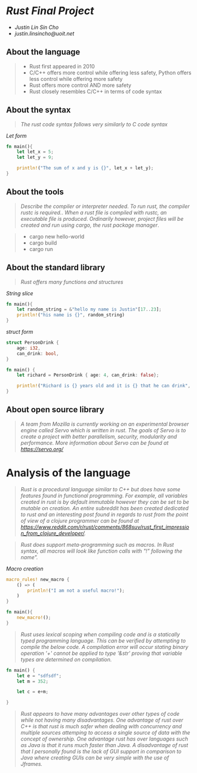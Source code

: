 # _Rust Final Project_

- _Justin Lin Sin Cho_
- _justin.linsincho@uoit.net_

## About the language

> - Rust first appeared in 2010
> - C/C++ offers more control while offering less safety, Python offers less control while offering more safety
> - Rust offers more control AND more safety
> - Rust closely resembles C/C++ in terms of code syntax

## About the syntax

> _The rust code syntax follows very similarly to C code syntax_

*Let form*

```rust
fn main(){
	let let_x = 5;
	let let_y = 9;

	println!("The sum of x and y is {}", let_x + let_y);
}
```

## About the tools

> _Describe the compiler or interpreter needed_.
> _To run rust, the compiler rustc is required._.
> _When a rust file is compiled with rustc, an executable file is produced_.
> _Ordinarily however, project files will be created and run using cargo, the rust package manager_.

> - cargo new hello-world
> - cargo build
> - cargo run

## About the standard library

> _Rust offers many functions and structures_

*String slice*

```rust
fn main(){
	let random_string = &"hello my name is Justin"[17..23];
	println!("his name is {}", random_string)
}
```

*struct form*

```rust
struct PersonDrink {
    age: i32,
    can_drink: bool,
}

fn main() {
    let richard = PersonDrink { age: 4, can_drink: false}; 

    println!("Richard is {} years old and it is {} that he can drink", richard.age, richard.can_drink);
}
```

## About open source library

> _A team from Mozilla is currently working on an experimental browser engine called Servo which is written in rust._
> _The goals of Servo is to create a project with better parallelism, security, modularity and performance._
> _More information about Servo can be found at https://servo.org/_


# Analysis of the language

> _Rust is a procedural language similar to C++ but does have some features found in functional programming. For example, all variables created in rust is by default immutable however they can be set to be mutable on creation. An entire subreddit has been created dedicated to rust and an interesting post found in regards to rust from the point of view of a clojure programmer can be found at https://www.reddit.com/r/rust/comments/868suv/rust_first_impression_from_clojure_developer/._

> _Rust does support meta-programming such as macros. In Rust syntax, all macros will look like function calls with "!" following the name"._

*Macro creation*

```rust
macro_rules! new_macro {
	() => (
		println!("I am not a useful macro!");
	)
}

fn main(){
	new_macro!();
}
```

> _Rust uses lexical scoping when compiling code and is a statically typed programming language. This can be verified by attempting to compile the below code. A compilation error will occur stating binary operation '+' cannot be applied to type '&str' proving that variable types are determined on compilation._

```rust
fn main() {
    let e = "sdfsdf";
    let m = 352;

    let c = e+m;

}
```

> _Rust appears to have many advantages over other types of code while not having many disadvantages. One advantage of rust over C++ is that rust is much safer when dealing with concurrency and multiple sources attemping to access a single source of data with the concept of ownership. One advantage rust has over languages such as Java is that it runs much faster than Java. A disadvantage of rust that I personally found is the lack of GUI support in comparison to Java where creating GUIs can be very simple with the use of Jframes._

